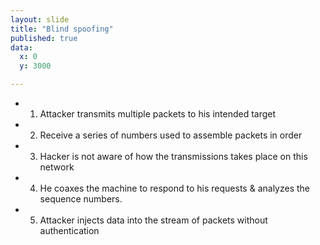 ```yaml
---
layout: slide
title: "Blind spoofing"
published: true
data:
  x: 0
  y: 3000

---
```

+ 1. Attacker transmits multiple packets to his intended target 
+ 2. Receive a series of numbers used to assemble packets in order 
+ 3. Hacker is not aware of how the transmissions takes place on this network 
+ 4. He coaxes the machine to respond to his requests & analyzes the sequence numbers. 
+ 5. Attacker injects data into the stream of packets without authentication  
